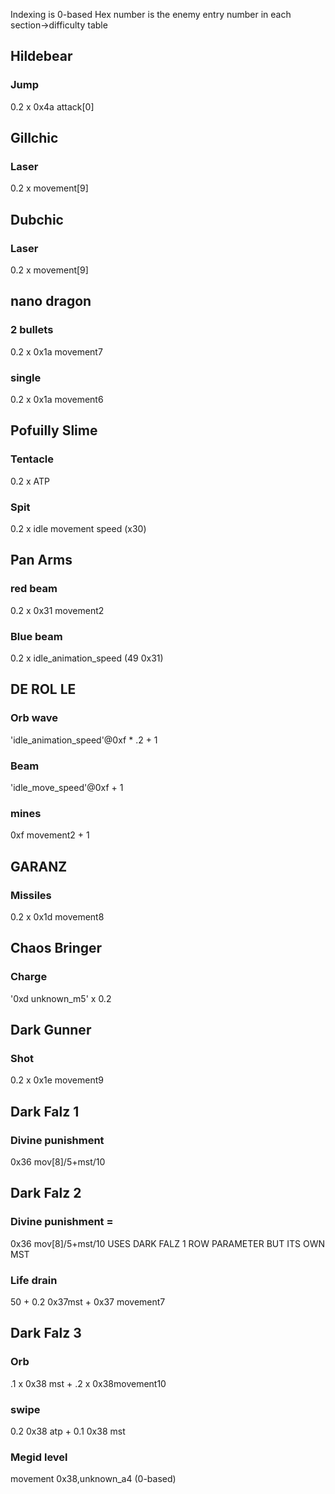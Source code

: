 Indexing is 0-based
Hex number is the enemy entry number in each section->difficulty table

## Hildebear

### Jump

0.2 x 0x4a attack[0]

## Gillchic

### Laser 
0.2 x movement[9]

## Dubchic

### Laser 
0.2 x movement[9]

## nano dragon

### 2 bullets 
0.2 x 0x1a movement7

### single 
0.2 x 0x1a movement6

## Pofuilly Slime

### Tentacle
0.2 x ATP

### Spit
0.2 x idle movement speed (x30)

## Pan Arms

### red beam 
0.2 x 0x31 movement2

### Blue beam
0.2 x idle_animation_speed (49 0x31)

## DE ROL LE

### Orb wave
'idle_animation_speed'@0xf * .2 + 1
### Beam
'idle_move_speed'@0xf + 1

### mines 
0xf movement2 + 1


## GARANZ

### Missiles 
0.2 x 0x1d movement8

## Chaos Bringer

### Charge 
'0xd unknown_m5' x 0.2

## Dark Gunner

### Shot 
0.2 x 0x1e movement9

## Dark Falz 1

### Divine punishment 
0x36 mov[8]/5+mst/10

## Dark Falz 2

### Divine punishment =
0x36 mov[8]/5+mst/10
USES DARK FALZ 1 ROW PARAMETER BUT ITS OWN MST

### Life drain 
50 + 0.2 0x37mst + 0x37 movement7

## Dark Falz 3

### Orb 
.1 x 0x38 mst + .2 x 0x38movement10


### swipe 
0.2 0x38 atp + 0.1 0x38 mst

### Megid level 
movement 0x38,unknown_a4 (0-based)